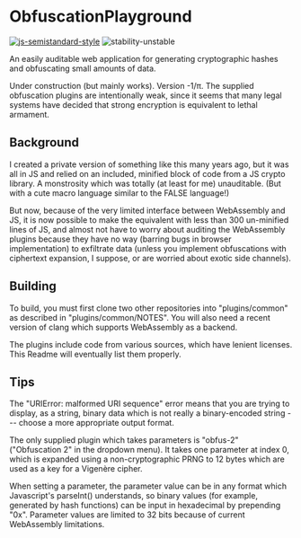 # ObfuscationPlayground

[![js-semistandard-style](https://img.shields.io/badge/code%20style-semistandard-brightgreen.svg?style=flat-square)](https://github.com/standard/semistandard)  ![stability-unstable](https://img.shields.io/badge/stability-unstable-yellow.svg)

An easily auditable web application for generating cryptographic hashes and obfuscating small amounts of data.

Under construction (but mainly works). Version -1/π. The supplied obfuscation plugins are intentionally weak, since it seems that many legal systems have decided that strong encryption is equivalent to lethal armament.

## Background

I created a private version of something like this many years ago, but it was all in JS and relied on an included, minified block of code from a JS crypto library. A monstrosity which was totally (at least for me) unauditable. (But with a cute macro language similar to the FALSE language!)

But now, because of the very limited interface between WebAssembly and JS, it is now possible to make the equivalent with less than 300 un-minified lines of JS, and almost not have to worry about auditing the WebAssembly plugins because they have no way (barring bugs in browser implementation) to exfiltrate data (unless you implement obfuscations with ciphertext expansion, I suppose, or are worried about exotic side channels).

## Building

To build, you must first clone two other repositories into "plugins/common" as described in "plugins/common/NOTES". You will also need a recent version of clang which supports WebAssembly as a backend.

The plugins include code from various sources, which have lenient licenses. This Readme will eventually list them properly.

## Tips

The "URIError: malformed URI sequence" error means that you are trying to display, as a string, binary data which is not really a binary-encoded string --- choose a more appropriate output format.

The only supplied plugin which takes parameters is "obfus-2" ("Obfuscation 2" in the dropdown menu). It takes one parameter at index 0, which is expanded using a non-cryptographic PRNG to 12 bytes which are used as a key for a Vigenère cipher.

When setting a parameter, the parameter value can be in any format which Javascript's parseInt() understands, so binary values (for example, generated by hash functions) can be input in hexadecimal by prepending "0x". Parameter values are limited to 32 bits because of current WebAssembly limitations.
